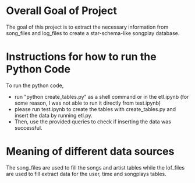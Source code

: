 # Overall Goal of Project
The goal of this project is to extract the necessary information from song_files and log_files to create a star-schema-like songplay database.

# Instructions for how to run the Python Code
To run the python code, 
* run "python create_tables.py" as a shell command or in the etl.ipynb (for some reason, I was not able to run it directly from test.ipynb)
* please run test.ipynb to create the tables with create_tables.py and insert the data by running etl.py. 
* Then, use the provided queries to check if inserting the data was successful.

# Meaning of different data sources
The song_files are used to fill the songs and artist tables while the lof_files are used to fill extract data for the user, time and songplays tables.